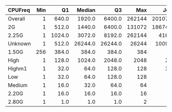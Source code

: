 | CPUFreq   |   Min |     Q1 |   Median |      Q3 |    Max |    Jobs |     Nodeh |   PercentUse |   Users |   Projects |
|:----------|------:|-------:|---------:|--------:|-------:|--------:|----------:|-------------:|--------:|-----------:|
| Overall   |     1 |  640.0 |   1920.0 |  6400.0 | 262144 | 2010704 | 3960032.1 |        100.0 |     800 |        118 |
| 2G        |     1 |  512.0 |   1440.0 |  6400.0 | 131072 | 1867403 | 2771072.8 |         70.0 |     711 |        114 |
| 2.25G     |     1 | 1024.0 |   3072.0 |  8192.0 | 262144 |   41659 | 1156368.0 |         29.2 |     134 |         28 |
| Unknown   |     1 |  512.0 |  26244.0 | 26244.0 |  26244 |  100945 |   32584.6 |          0.8 |      15 |         12 |
| 1.50G     |   256 |  384.0 |    384.0 |   384.0 |    384 |       2 |       4.0 |          0.0 |       2 |          2 |
| High      |     1 |  128.0 |   1024.0 |  2048.0 |   2048 |     224 |       1.5 |          0.0 |       2 |          1 |
| Highm1    |     1 |   32.0 |     64.0 |   128.0 |    128 |     332 |       0.8 |          0.0 |       1 |          1 |
| Low       |     1 |   32.0 |     64.0 |   128.0 |    128 |      72 |       0.2 |          0.0 |       1 |          1 |
| Medium    |     1 |   16.0 |     32.0 |    64.0 |     64 |      24 |       0.0 |          0.0 |       1 |          1 |
| 2.20G     |     1 |   16.0 |     16.0 |    16.0 |     16 |       7 |       0.0 |          0.0 |       1 |          1 |
| 2.80G     |     1 |    1.0 |      1.0 |     1.0 |      2 |      36 |       0.0 |          0.0 |       3 |          2 |